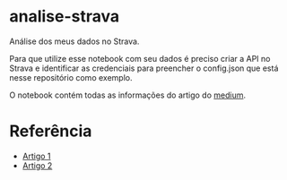 # analise-strava

Análise dos meus dados no Strava. 

Para que utilize esse notebook com seu dados é preciso criar a API no Strava e identificar as credenciais para preencher o config.json que está nesse repositório como exemplo.

O notebook contém todas as informações do artigo do [medium](https://ssantos-igor.medium.com/8a18775942f).

# Referência
* [Artigo 1](https://towardsdatascience.com/using-the-strava-api-and-pandas-to-explore-your-activity-data-d94901d9bfde)
* [Artigo 2](https://medium.com/swlh/using-python-to-connect-to-stravas-api-and-analyse-your-activities-dummies-guide-5f49727aac86)
